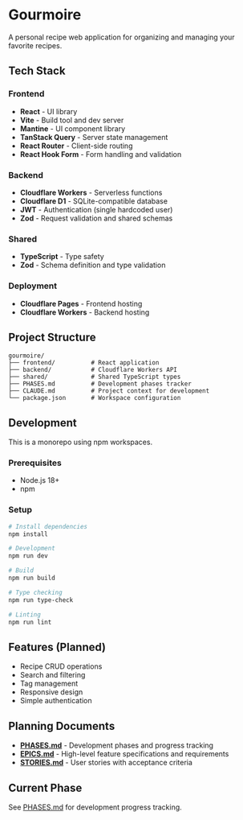 # Gourmoire

A personal recipe web application for organizing and managing your favorite recipes.

## Tech Stack

### Frontend
- **React** - UI library
- **Vite** - Build tool and dev server
- **Mantine** - UI component library
- **TanStack Query** - Server state management
- **React Router** - Client-side routing
- **React Hook Form** - Form handling and validation

### Backend
- **Cloudflare Workers** - Serverless functions
- **Cloudflare D1** - SQLite-compatible database
- **JWT** - Authentication (single hardcoded user)
- **Zod** - Request validation and shared schemas

### Shared
- **TypeScript** - Type safety
- **Zod** - Schema definition and type validation


### Deployment
- **Cloudflare Pages** - Frontend hosting
- **Cloudflare Workers** - Backend hosting

## Project Structure

```
gourmoire/
├── frontend/          # React application
├── backend/           # Cloudflare Workers API
├── shared/            # Shared TypeScript types
├── PHASES.md          # Development phases tracker
├── CLAUDE.md          # Project context for development
└── package.json       # Workspace configuration
```

## Development

This is a monorepo using npm workspaces.

### Prerequisites
- Node.js 18+
- npm

### Setup
```bash
# Install dependencies
npm install

# Development
npm run dev

# Build
npm run build

# Type checking
npm run type-check

# Linting
npm run lint
```

## Features (Planned)

- Recipe CRUD operations
- Search and filtering
- Tag management
- Responsive design
- Simple authentication

## Planning Documents

- **[PHASES.md](./PHASES.md)** - Development phases and progress tracking
- **[EPICS.md](./EPICS.md)** - High-level feature specifications and requirements
- **[STORIES.md](./STORIES.md)** - User stories with acceptance criteria

## Current Phase

See [PHASES.md](./PHASES.md) for development progress tracking.